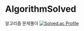 # AlgorithmSolved
  알고리즘 문제풀이
[![Solved.ac Profile](http://mazassumnida.wtf/api/generate_badge?boj=dmlgus1922)](https://solved.ac/dmlgus1922)
